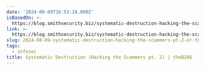 ```yaml
---
date: '2024-08-09T16:53:18.000Z'
isBasedOn: >-
  https://blog.smithsecurity.biz/systematic-destruction-hacking-the-scammers-pt.-2
link: >-
  https://blog.smithsecurity.biz/systematic-destruction-hacking-the-scammers-pt.-2
slug: 2024-08-09-systematic-destruction-hacking-the-scammers-pt-2-or-theb10g
tags:
  - infosec
title: Systematic Destruction (Hacking the Scammers pt. 2) | theB10G
---
```

 

